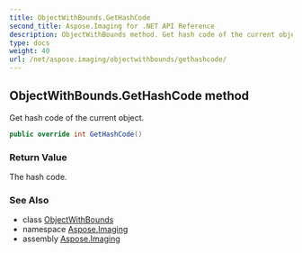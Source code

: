 ```yaml
---
title: ObjectWithBounds.GetHashCode
second_title: Aspose.Imaging for .NET API Reference
description: ObjectWithBounds method. Get hash code of the current object
type: docs
weight: 40
url: /net/aspose.imaging/objectwithbounds/gethashcode/
---
```

## ObjectWithBounds.GetHashCode method

Get hash code of the current object.

```csharp
public override int GetHashCode()
```

### Return Value

The hash code.

### See Also

* class [ObjectWithBounds](../)
* namespace [Aspose.Imaging](../../objectwithbounds/)
* assembly [Aspose.Imaging](../../../)


